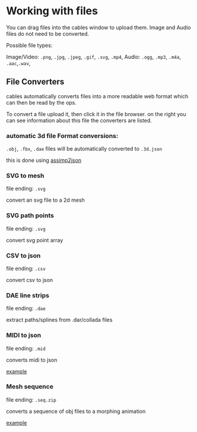 
# Working with files

You can drag files into the cables window to upload them.
Image and Audio files do not need to be converted.

Possible file types:

Image/Video: `.png`, `.jpg`, `.jpeg`, `.gif`, `.svg`, `.mp4`,
Audio: `.ogg`, `.mp3`, `.m4a`, `.aac`,`.wav`,



## File Converters

cables automatically converts files into a more readable web format which can then be read by the ops.

To convert a file upload it, then click it in the file browser. on the right you can see information about this file the converters are listed.



### automatic 3d file Format conversions:

`.obj`, `.fbx`, `.dae` files will be automatically converted to `.3d.json`

this is done using [assimp2json](https://github.com/acgessler/assimp2json)



### SVG to mesh

file ending: `.svg`

convert an svg file to a 2d mesh

### SVG path points

file ending: `.svg`

convert svg point array

### CSV to json

file ending: `.csv`

convert csv to json

### DAE line strips

file ending: `.dae`

extract paths/splines from .dar/collada files

### MIDI to json

file ending: `.mid`

converts midi to json

[example](https://cables.gl/op/Ops.Audio.MidiJson)

### Mesh sequence

file ending: `.seq.zip`

converts a sequence of obj files to a morphing animation

[example](https://cables.gl/op/Ops.Gl.MeshSequence)



